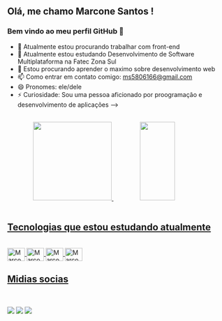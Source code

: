 ## Olá, me chamo Marcone Santos ! 
### Bem vindo ao meu perfil GitHub 👋

- 🔭 Atualmente estou procurando trabalhar com front-end
- 🌱 Atualmente estou estudando Desenvolvimento de Software Multiplataforma na Fatec Zona Sul
- 👯 Estou procurando aprender o maximo sobre desenvolvimento web
- 📫 Como entrar em contato comigo: ms5806166@gmail.com
- 😄 Pronomes: ele/dele
- ⚡ Curiosidade: Sou uma pessoa aficionado por proogramação e desenvolvimento de aplicações
-->

<div align="center"><br>
  <a href="https://github.com/Marcone-Santos1">
  <img height="180em" src="https://github-readme-stats.vercel.app/api?username=Marcone-Santos1&show_icons=true&theme=github_dark&include_all_commits=true&count_private=true"/>
  <img height="180em" width="40%" src="https://github-readme-stats.vercel.app/api/top-langs/?username=Marcone-Santos1&layout=compact&langs_count=7&theme=github_dark"/>
</div>
<div style="display: inline_block"><br>
  <h2>Tecnologias que estou estudando atualmente</h2><br>
  <img align="center" alt="Marcone-css3" height="30" width="40" src="https://cdn.jsdelivr.net/gh/devicons/devicon/icons/css3/css3-original-wordmark.svg" />
  <img align="center" alt="Marcone-HTML5" height="30" width="40" src="https://cdn.jsdelivr.net/gh/devicons/devicon/icons/html5/html5-original-wordmark.svg" />
  <img align="center" alt="Marcone-js" height="30" width="40" src="https://cdn.jsdelivr.net/gh/devicons/devicon/icons/javascript/javascript-original.svg" />
  <img align="center" alt="Marcone-Python" height="30" width="40" src="https://cdn.jsdelivr.net/gh/devicons/devicon/icons/python/python-original-wordmark.svg" />
</div>
  
  <div> 
    <h2>Midias socias</h2><br><br>
  <a href="https://instagram.com/marcone231" target="_blank"><img src="https://img.shields.io/badge/-Instagram-%23E4405F?style=for-the-badge&logo=instagram&logoColor=white" target="_blank"></a>
  <a href="https://www.linkedin.com/in/marcone-santos-5706831a8" target="_blank"><img src="https://img.shields.io/badge/-LinkedIn-%230077B5?style=for-the-badge&logo=linkedin&logoColor=white" target="_blank"></a>
  <a href="mailto:ms5806166@gmail.com"><img src="https://res.cloudinary.com/practicaldev/image/fetch/s--C75QF96b--/c_limit%2Cf_auto%2Cfl_progressive%2Cq_auto%2Cw_880/https://img.shields.io/badge/Gmail-D14836%3Fstyle%3Dfor-the-badge%26logo%3Dgmail%26logoColor%3Dwhite"></a>
</div>
